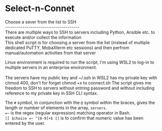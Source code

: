 # Select-n-Connet
Choose a sever from the list to SSH<br>
--------------------------------------<br>
There are multiple ways to SSH to servers including Python, Ansible etc. to execute and/or collect the information<br> 
This shell script is for choosing a server from the list (instead of multiple dedicated PuTTY, MobaXterm etc sessions) and then perfrom manual/automation activities from that server<br>

Linux environment is required to run the script, I'm using WSL2 to log-in to multiple servers in an enterprise environment.<br><br>
The servers have my public key and ~/.ssh in WSL2 has my private key with chmod 400, don't for forget chmod +x to connect.sh The script gives me freedom to SSH to servers without entring password and without including reference to my private key in SSH CLI syntax.

The `#` symbol, in conjunction with the `@` symbol within the braces, gives the length or number of elements in the array, `servers`.<br> 
`=~` is the regex (regular expression) matching operator in Bash.<br>
`[[ $choice =~ ^[0-9]+$ ]]` is to confirm that numeric value has been entered by the user.<br>
